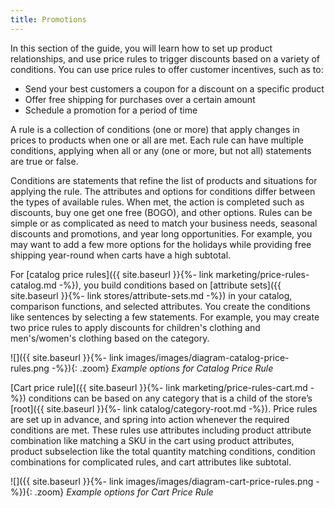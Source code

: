 ```yaml
---
title: Promotions
---
```


In this section of the guide, you will learn how to set up product relationships, and use price rules to trigger discounts based on a variety of conditions. You can use price rules to offer customer incentives, such as to:

* Send your best customers a coupon for a discount on a specific product
* Offer free shipping for purchases over a certain amount
* Schedule a promotion for a period of time

A rule is a collection of conditions (one or more) that apply changes in prices to products when one or all are met. Each rule can have multiple conditions, applying when all or any (one or more, but not all) statements are true or false.

Conditions are statements that refine the list of products and situations for applying the rule. The attributes and options for conditions differ between the types of available rules. When met, the action is completed such as discounts, buy one get one free (BOGO), and other options. Rules can be simple or as complicated as need to match your business needs, seasonal discounts and promotions, and year long opportunities. For example, you may want to add a few more options for the holidays while providing free shipping year-round when carts have a high subtotal.

For [catalog price rules]({{ site.baseurl }}{%- link marketing/price-rules-catalog.md -%}), you build conditions based on [attribute sets]({{ site.baseurl }}{%- link stores/attribute-sets.md -%}) in your catalog, comparison functions, and selected attributes. You create the conditions like sentences by selecting a few statements. For example, you may create two price rules to apply discounts for children's clothing and men's/women's clothing based on the category.

![]({{ site.baseurl }}{%- link images/images/diagram-catalog-price-rules.png -%}){: .zoom}
*Example options for Catalog Price Rule*

[Cart price rule]({{ site.baseurl }}{%- link marketing/price-rules-cart.md -%})
conditions can be based on any category that is a child of the store’s [root]({{ site.baseurl }}{%- link catalog/category-root.md -%}). Price rules are set up in advance, and spring into action whenever the required conditions are met. These rules use attributes including product attribute combination like matching a SKU in the cart using product attributes, product subselection like the total quantity matching conditions, condition combinations for complicated rules, and cart attributes like subtotal.

![]({{ site.baseurl }}{%- link images/images/diagram-cart-price-rules.png -%}){: .zoom}
*Example options for Cart Price Rule*
